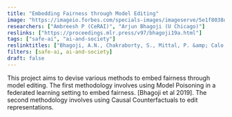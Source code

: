 ```yaml
---
title: "Embedding Fairness through Model Editing"
image: "https://imageio.forbes.com/specials-images/imageserve/5e1f8038da6d38000629ac5f/0x0.jpg?format=jpg&crop=5993,3372,x0,y361,safe&height=900&width=1600&fit=bounds"
researchers: ["Ambreesh P (CeRAI)", "Arjun Bhagoji (U Chicago)"]
reslinks: ["https://proceedings.mlr.press/v97/bhagoji19a.html"]
tags: ["safe-ai", "ai-and-society"]
reslinktitles: ["Bhagoji, A.N., Chakraborty, S., Mittal, P. &amp; Calo, S.. (2019). Analyzing Federated Learning through an Adversarial Lens", "Proceedings of the 36th International Conference on Machine Learning", "Proceedings of Machine Learning Research"]
filters: [safe-ai, ai-and-society]
draft: false
---
```


This project aims to devise various methods to embed fairness through model editing. The first methodology involves using Model Poisoning in a federated learning setting to embed fairness. [Bhagoji et al 2019]. The second methodology involves using Causal Counterfactuals to edit representations.